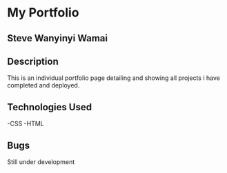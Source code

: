 # My Portfolio

## Steve Wanyinyi Wamai

## Description
This is an individual portfolio page detailing and 
showing all projects i have completed and deployed.

##  Technologies Used

 -CSS
 -HTML

 ## Bugs

 Still under development


